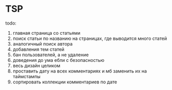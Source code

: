 # TSP
todo:
<ol>
<li> главная страница со статьями</li>
<li> поиск статьи по названию на страницах, где выводится много статей</li>
<li> аналогичный поиск автора</li>
<li> добавления тем статей</li>
<li> бан пользователей, а не удаление</li>
<li> доведения до ума ебли с безопасностью</li>
<li> весь дизайн целиком</li>
<li> проставить дату на всех комментариях и мб заменить их на таймстампы</li>
<li> сортировать коллекции комментариев по дате</li>
</ol>
